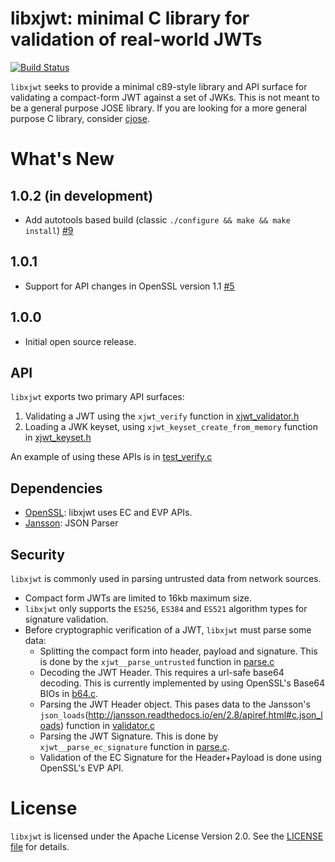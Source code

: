 # libxjwt: minimal C library for validation of real-world JWTs

[![Build Status](https://travis-ci.org/ScaleFT/libxjwt.svg?branch=master)](https://travis-ci.org/ScaleFT/libxjwt)

`libxjwt` seeks to provide a minimal c89-style library and API surface for validating a compact-form JWT against a set of JWKs. This is not meant to be a general purpose JOSE library.  If you are looking for a more general purpose C library, consider [cjose](https://github.com/cisco/cjose).

# What's New

## 1.0.2 (in development)

- Add autotools based build (classic `./configure && make && make install`) [#9](https://github.com/ScaleFT/libxjwt/pull/9)

## 1.0.1

- Support for API changes in OpenSSL version 1.1 [#5](https://github.com/ScaleFT/libxjwt/pull/5)

## 1.0.0

- Initial open source release.

## API

`libxjwt` exports two primary API surfaces:

1) Validating a JWT using the `xjwt_verify` function in [xjwt_validator.h](./include/xjwt/xjwt_validator.h)
2) Loading a JWK keyset, using `xjwt_keyset_create_from_memory` function in [xjwt_keyset.h](./include/xjwt/xjwt_keyset.h)

An example of using these APIs is in [test_verify.c](./tests/test_verify.c)

## Dependencies

- [OpenSSL](https://www.openssl.org/): libxjwt uses EC and EVP APIs.
- [Jansson](http://www.digip.org/jansson/): JSON Parser

## Security

`libxjwt` is commonly used in parsing untrusted data from network sources. 

- Compact form JWTs are limited to 16kb maximum size.
- `libxjwt` only supports the `ES256`, `ES384` and `ES521` algorithm types for signature validation.
- Before cryptographic verification of a JWT, `libxjwt` must parse some data:
  - Splitting the compact form into header, payload and signature.  This is done by the `xjwt__parse_untrusted` function in [parse.c](./src/parse.c)
  - Decoding the JWT Header.  This requires a url-safe base64 decoding.  This is currently implemented by using OpenSSL's Base64 BIOs in [b64.c](./src/b64.c).
  - Parsing the JWT Header object.  This pases data to the Jansson's `json_loads`(http://jansson.readthedocs.io/en/2.8/apiref.html#c.json_loads) function in [validator.c](./src/validator.c)
  - Parsing the JWT Signature. This is done by `xjwt__parse_ec_signature` function in [parse.c](./src/parse.c).
  - Validation of the EC Signature for the Header+Payload is done using OpenSSL's EVP API.

# License

`libxjwt` is licensed under the Apache License Version 2.0. See the [LICENSE file](./LICENSE) for details.
